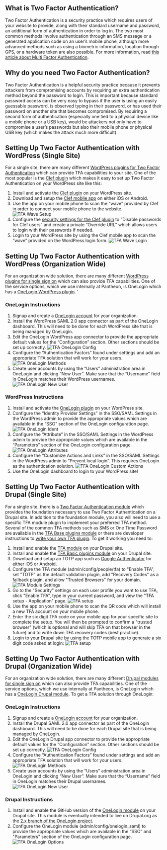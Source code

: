 ## What is Two Factor Authentication?

Two Factor Authentication is a security practice which requires users of your website to provide, along with their standard username and password, an additional form of authentication in order to log in. The two most common methods involve authentication through an SMS message or a generated application code on an user’s mobile phone, although more advanced methods such as using a biometric information, location through GPS, or a hardware token are also possible. For more information, read [this article about Multi Factor Authentication](http://drupalwatchdog.com/volume-2/issue-2/multi-factor-authentication).

## Why do you need Two Factor Authentication?

Two Factor Authentication is a helpful security practice because it prevents attackers from compromising accounts by requiring an extra authentication method beyond the password to login. This is important because standard password access can be very easy to bypass if the user is using an easily guessable password, is observed typing in their password, or has used their password on another site that becomes compromised. By requiring a second form of authentication (especially one tied to a physical device like a mobile phone or a USB key), would be attackers not only have to compromise a user’s passwords but also their mobile phone or physical USB key (which makes the attack much more difficult). 

## Setting Up Two Factor Authentication with WordPress (Single Site)

For a single site, there are many different [WordPress plugins for Two Factor Authentication](https://wordpress.org/plugins/tags/two-factor-authentication) which can provide TFA capabilities to your site. One of the most popular is the [Clef plugin](https://wordpress.org/plugins/wpclef/) which makes it easy to set up Two Factor Authentication on your WordPress site like this:

1. Install and activate the [Clef plugin](https://wordpress.org/plugins/wpclef/) on your WordPress site.
2. Download and setup the [Clef mobile app](https://getclef.com/apps/) on either iOS or Android.
3. Use the app on your mobile phone to scan the “wave” provided by Clef in order to connect your mobile phone to the website.
![TFA Wave Setup](../assets/images/tfa-wave-setup.png)
4. Configure the [security settings for the Clef plugin](http://support.getclef.com/article/60-recommended-password-settings-for-clef-wordpress-plugin) to “Disable passwords for Clef users” and create a private “Override URL” which allows users to login with their passwords if needed. 
5. Login to your WordPress site by using the Clef mobile app to scan the “wave” provided on the WordPress login form.
![TFA Wave Login](../assets/images/tfa-wave-login.png)


## Setting Up Two Factor Authentication with WordPress (Organization Wide)

For an organization wide solution, there are many different [WordPress plugins for single sign on](https://wordpress.org/plugins/tags/single-sign-on) which can also provide TFA capabilities. One of the service options, which we use internally at Pantheon, is OneLogin which has a [OneLogin WordPress plugin](https://wordpress.org/plugins/onelogin-saml-sso/). '

### OneLogin Instructions

1. Signup and create a [OneLogin account](https://www.onelogin.com/) for your organization.
2. Install the WordPress SAML 2.0 app connector as part of the OneLogin dashboard. This will need to be done for each WordPress site that is being managed by OneLogin.
3. Edit the OneLogin WordPress app connector to provide the appropriate default values for the “Configuration” section. Other sections should be set up correctly. 
![TFA OneLogin Config](../assets/images/tfa-wp-onelogin-config.png)
4. Configure the “Authentication Factors” found under settings and add an appropriate TFA solution that will work for your users.
![TFA OneLogin Methods](../assets/images/tfa-onelogin-tfa-methods.png)
5. Create user accounts by using the “Users” administration area in OneLogin and clicking “New User”. Make sure that the “Username” field in OneLogin matches their WordPress usernames.
![TFA OneLogin New User](../assets/images/tfa-onelogin-new-user.png)

### WordPress Instructions

1. Install and activate the [OneLogin plugin](https://wordpress.org/plugins/onelogin-saml-sso/) on your WordPress site.
2. Configure the “Identity Provider Settings” in the SSO/SAML Settings in the WordPress admin to provide the appropriate values which are available in the “SSO” section of the OneLogin configuration page.
![TFA OneLogin Ident](../assets/images/tfa-wp-onelogin-ident.png)
3. Configure the “Attribute” in the SSO/SAML Settings in the WordPress admin to provide the appropriate values which are available in the “Parameters” section of the OneLogin configuration page.
![TFA OneLogin Attributes](../assets/images/tfa-wp-onelogin-attribute.png)
4. Configure the “Customize Actions and Links” in the SSO/SAML Settings in the WordPress admin to “Prevent local login”. This requires OneLogin as the authentication solution.
![TFA OneLogin Custom Actions](../assets/images/tfa-onelogin-custom-actions.png)
5. Use the OneLogin dashboard to login to your WordPress site! 

## Setting Up Two Factor Authentication with Drupal (Single Site)

For a single site, there is a [Two Factor Authentication module](https://www.drupal.org/project/tfa) which provides the foundation necessary to use Two Factor Authentication on a Drupal site. In addition to the foundation module, you also will need to use a specific TFA module plugin to implement your preferred TFA method. Several of the common TFA methods such as SMS or One Time Password are available in the [TFA Base plugins module](https://www.drupal.org/project/tfa_basic) or there are developer instructions to [write your own TFA plugin](https://www.drupal.org/node/1663240#dev). To get it working you need to:

1. Install and enable the [TFA module](https://www.drupal.org/project/tfa) on your Drupal site.
2. Install and enable the [TFA Basic plugins module](https://www.drupal.org/project/tfa_basic) on your Drupal site.
3. Download and setup an TOTP app such as [Google Authenticator](https://support.google.com/accounts/answer/1066447?hl=en) for either iOS or Android.
3. Configure the TFA module (admin/config/people/tfa) to "Enable TFA", set "TOTP" as the default validation plugin, add "Recovery Codes" as a fallback plugin, and allow "Trusted Browsers" for your domain.
![TFA Module Settings](../assets/images/tfa-drupal-module-settings.png)
4. Go to the "Security" settings on each user profile you want to use TFA, click "Enable TFA", type in your current password, and view the "TFA setup - Application" page.
![TFA setup](../assets/images/tfa-drupal-otp-setup.png)
5. Use the app on your mobile phone to scan the QR code which will install a new TFA account on your mobile phone.
6. Enter the six digit TFA code on your mobile app for your specific site to complete the setup. You will then be prompted to confirm a "trusted browser" (which is optional and will skip TFA on that browser in the future) and to write down TFA recovery codes (best practice).
7. Login to your Drupal site by using the TOTP mobile app to generate a six digit code asked at login:
![TFA setup](../assets/images/tfa-drupal-login.png)


## Setting Up Two Factor Authentication with Drupal (Organization Wide)

For an organization wide solution, there are many different [Drupal modules for single sign on](https://groups.drupal.org/node/182004) which can also provide TFA capabilities. One of the service options, which we use internally at Pantheon, is OneLogin which has a [OneLogin Drupal module](https://www.drupal.org/project/onelogin). To get a TFA solution through OneLogin:

### OneLogin Instructions

1. Signup and create a [OneLogin account](https://www.onelogin.com/) for your organization.
2. Install the Drupal SAML 2.0 app connector as part of the OneLogin dashboard. This will need to be done for each Drupal site that is being managed by OneLogin.
3. Edit the OneLogin Drupal app connector to provide the appropriate default values for the “Configuration” section. Other sections should be set up correctly. 
![TFA OneLogin Config](../assets/images/tfa-drupal-onelogin-config.png)
4. Configure the “Authentication Factors” found under settings and add an appropriate TFA solution that will work for your users.
![TFA OneLogin Methods](../assets/images/tfa-onelogin-tfa-methods.png)
5. Create user accounts by using the “Users” administration area in OneLogin and clicking “New User”. Make sure that the “Username” field in OneLogin matches their Drupal usernames.
![TFA OneLogin New User](../assets/images/tfa-onelogin-new-user.png)

### Drupal Instructions

1. Install and enable the GitHub version of the [OneLogin module](https://github.com/onelogin/drupal-saml) on your Drupal site. This module is eventually intended to live on Drupal.org as the [2.x branch of the OneLogin project](https://www.drupal.org/project/onelogin).
2. Configure the OneLogin module (admin/config/onelogin_saml) to provide the appropriate values which are available in the “SSO” and "Parameters" section of the OneLogin configuration page. 
![TFA OneLogin Options](../assets/images/tfa-drupal-onelogin-options.png)